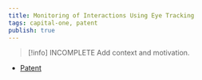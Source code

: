 ```yaml
---
title: Monitoring of Interactions Using Eye Tracking
tags: capital-one, patent
publish: true
---
```

> [!info] INCOMPLETE
> Add context and motivation.

- [Patent](https://patents.google.com/patent/US11347309B1/en)